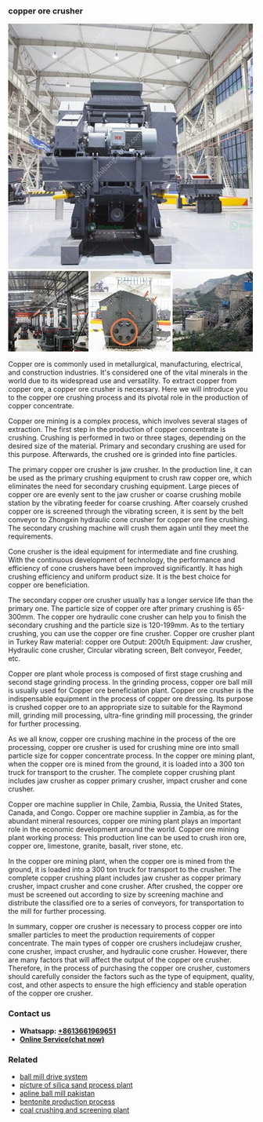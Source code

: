 <h3>copper ore crusher</h3><img src='1704791420.jpg' alt=''><p>Copper ore is commonly used in metallurgical, manufacturing, electrical, and construction industries. It's considered one of the vital minerals in the world due to its widespread use and versatility. To extract copper from copper ore, a copper ore crusher is necessary. Here we will introduce you to the copper ore crushing process and its pivotal role in the production of copper concentrate.</p><p>Copper ore mining is a complex process, which involves several stages of extraction. The first step in the production of copper concentrate is crushing. Crushing is performed in two or three stages, depending on the desired size of the material. Primary and secondary crushing are used for this purpose. Afterwards, the crushed ore is grinded into fine particles.</p><p>The primary copper ore crusher is jaw crusher. In the production line, it can be used as the primary crushing equipment to crush raw copper ore, which eliminates the need for secondary crushing equipment. Large pieces of copper ore are evenly sent to the jaw crusher or coarse crushing mobile station by the vibrating feeder for coarse crushing. After coarsely crushed copper ore is screened through the vibrating screen, it is sent by the belt conveyor to Zhongxin hydraulic cone crusher for copper ore fine crushing. The secondary crushing machine will crush them again until they meet the requirements.</p><p>Cone crusher is the ideal equipment for intermediate and fine crushing. With the continuous development of technology, the performance and efficiency of cone crushers have been improved significantly. It has high crushing efficiency and uniform product size. It is the best choice for copper ore beneficiation.</p><p>The secondary copper ore crusher usually has a longer service life than the primary one. The particle size of copper ore after primary crushing is 65-300mm. The copper ore hydraulic cone crusher can help you to finish the secondary crushing and the particle size is 120-199mm. As to the tertiary crushing, you can use the copper ore fine crusher. Copper ore crusher plant in Turkey Raw material: copper ore Output: 200t/h Equipment: Jaw crusher, Hydraulic cone crusher, Circular vibrating screen, Belt conveyor, Feeder, etc.</p><p>Copper ore plant whole process is composed of first stage crushing and second stage grinding process. In the grinding process, copper ore ball mill is usually used for Copper ore beneficiation plant. Copper ore crusher is the indispensable equipment in the process of copper ore dressing. Its purpose is crushed copper ore to an appropriate size to suitable for the Raymond mill, grinding mill processing, ultra-fine grinding mill processing, the grinder for further processing.</p><p>As we all know, copper ore crushing machine in the process of the ore processing, copper ore crusher is used for crushing mine ore into small particle size for copper concentrate process. In the copper ore mining plant, when the copper ore is mined from the ground, it is loaded into a 300 ton truck for transport to the crusher. The complete copper crushing plant includes jaw crusher as copper primary crusher, impact crusher and cone crusher.</p><p>Copper ore machine supplier in Chile, Zambia, Russia, the United States, Canada, and Congo. Copper ore machine supplier in Zambia, as for the abundant mineral resources, copper ore mining plant plays an important role in the economic development around the world. Copper ore mining plant working process: This production line can be used to crush iron ore, copper ore, limestone, granite, basalt, river stone, etc.</p><p>In the copper ore mining plant, when the copper ore is mined from the ground, it is loaded into a 300 ton truck for transport to the crusher. The complete copper crushing plant includes jaw crusher as copper primary crusher, impact crusher and cone crusher. After crushed, the copper ore must be screened out according to size by screening machine and distribute the classified ore to a series of conveyors, for transportation to the mill for further processing.</p><p>In summary, copper ore crusher is necessary to process copper ore into smaller particles to meet the production requirements of copper concentrate. The main types of copper ore crushers includejaw crusher, cone crusher, impact crusher, and hydraulic cone crusher. However, there are many factors that will affect the output of the copper ore crusher. Therefore, in the process of purchasing the copper ore crusher, customers should carefully consider the factors such as the type of equipment, quality, cost, and other aspects to ensure the high efficiency and stable operation of the copper ore crusher.</p><h3>Contact us</h3><ul><li><strong>Whatsapp:&nbsp;<a href="https://wa.me/8613661969651">+8613661969651</a></strong></li><li><a href="https://swt.shibang-china.com/?git&amp;zhl&amp;copper ore crusher"><strong>Online Service(chat now)</strong></a></li></ul><h3>Related</h3><ul><li><a href='ball mill drive system.md'>ball mill drive system</a></li><li><a href='picture of silica sand process plant.md'>picture of silica sand process plant</a></li><li><a href='apline ball mill pakistan.md'>apline ball mill pakistan</a></li><li><a href='bentonite production process.md'>bentonite production process</a></li><li><a href='coal crushing and screening plant.md'>coal crushing and screening plant</a></li></ul>